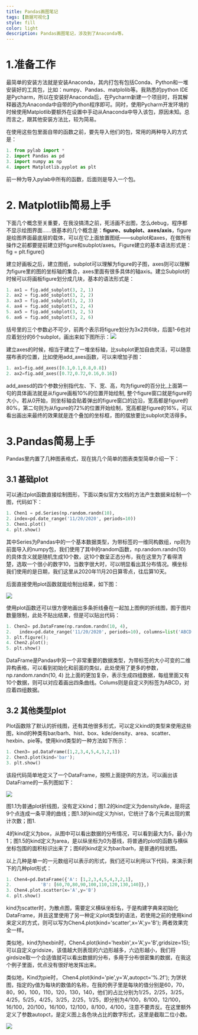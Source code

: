 ```yaml
---
title: Pandas画图笔记
tags: [数据可视化]
style: fill
color: light
description: Pandas画图笔记，涉及到了Anaconda等。 
---
```


# 1.准备工作

最简单的安装方法就是安装Anaconda，其内打包有包括Conda、Python和一堆安装好的工具包，比如：numpy、Pandas、matplolib等。我熟悉的python IDE是Pycharm，所以在安装好Anaconda后，在Pycharm新建一个项目时，将其解释器选为Anaconda中自带的Python程序即可。同时，使用Pycharm开发环境的时候使用Matplotlib要额外在设置中手动从Anaconda中导入该包，原因未知。总而言之，跟其他安装方法比，较为简易。

在使用这些包里面自带的函数之前，要先导入他们的包，常用的两种导入的方式是：

```python
1. from pylab import * 
2. import Pandas as pd
3. import numpy as np
4. import Matplotlib.pyplot as plt
```

前一种为导入pylab中所有的函数，后面则是导入一个包。

# 2. Matplotlib简易上手

​     下面几个概念至关重要，在我没搞清之前，死活画不出图，怎么debug，程序都不显示绘图界面……很基本的几个概念是：**figure、subplot、axes/axis**，figure是绘图界面最底层的载体，可以在它上面放置图纸——subplot和axes，在做所有操作之前都要提前建立好figure和subplot/axes。Figure建立的基本语法形式是：fig = plt.figure()

​     建立好画板之后，建立图纸，subplot可以理解为figure的子图，axes则可以理解为figure里的图的坐标轴的集合，axes里面有很多具体的轴axis。建立Subplot的时候可以将画板figure划分成几块，基本的语法形式是：

```python
1. ax1 = fig.add_subplot(3, 2, 1)
2. ax2 = fig.add_subplot(3, 2, 2)
3. ax3 = fig.add_subplot(3, 2, 3)
4. ax4 = fig.add_subplot(3, 2, 4)
5. ax5 = fig.add_subplot(3, 2, 5)
6. ax6 = fig.add_subplot(3, 2, 6)
```

括号里的三个参数必不可少，前两个表示将figure划分为3x2共6块，后面1-6也对应着划分的6个subplot，画出来如下图所示：<img src="https://raw.githubusercontent.com/ChiBei/Pictures/master/1-1.png" />

建立axes的时候，相当于建立了一堆坐标轴，比subplot更加自由灵活，可以随意摆布表的位置，比如使用add_axes函数，可以来增加子图： 

```python
1. ax1=fig.add_axes([0.1,0.1,0.8,0.8])
2. ax2=fig.add_axes([0.72,0.72,0.16,0.16])
```

 add_axesd的四个参数分别指代左、下、宽、高，均为figure的百分比,上面第一句的具体画法就是从figure画板10%的位置开始绘制, 整个figure窗口就是figure的大小，若从0开始，则坐标轴会贴着弹出的figure窗口的边沿，宽高都是figure的80%，第二句则为从figure的72%的位置开始绘制，宽高都是figure的16%，可以看出画出来最终的效果就是连个叠加的坐标框，图的摆放要比subplot灵活得多。

#  3.Pandas简易上手

Pandas里内置了几种图表格式，现在挑几个简单的图表类型简单介绍一下：

## 3.1 基础plot

可以通过plot函数直接绘制图形，下面以类似官方文档的方法产生数据来绘制一个图，代码如下：

```python
1. Chen1 = pd.Series(np.random.randn(10),
2. index=pd.date_range('11/20/2020', periods=10))
3. Chen1.plot()
4. plt.show()
```



其中Series为Pandas中的一个基本数据类型，为带标签的一维同构数组，np则为前面导入的numpy包，我们使用了其中的random函数，np.random.randn(10) 的具体含义就是随机生成10个数，这10个数呈正态分布，我在这里为了看得清楚，选取一个很小的数字10，当数字很大时，可以明显看出其分布情况。横坐标我们使用的是日期，我们这里从2020年11月20日算零点，往后算10天。

后面直接使用plot函数就能绘制出结果，如下图：

 <img src="https://raw.githubusercontent.com/ChiBei/Pictures/master/1-2.png" />

使用plot函数还可以很方便地画出多条折线叠在一起加上图例的折线图，囿于图片数量限制，此处不贴出结果，但是可以贴出代码：

```python
1. Chen2= pd.DataFrame(np.random.randn(10, 4),
2.   index=pd.date_range('11/20/2020', periods=10), columns=list('ABCD'))
3. plt.figure();
4. Chen2.plot();
5. plt.show()
```

DataFrame是Pandas中另一个非常重要的数据类型，为带标签的大小可变的二维异构表格，可以看到初始化和前面的类似，此处使用了更多的参数，np.random.randn(10, 4) 比上面的更加复杂，表示生成四组数据，每组里面又有10个数据，则可以对应着画出四条曲线。Colums则是自定义列标签为ABCD，对应着四组数据。

## 3.2  其他类型plot

Plot函数除了默认的折线图，还有其他很多形式，可以定义kind的类型来使用这些图，kind的种类有bar/barh、hist、box、kde/density、area、scatter、hexbin、pie等。使用kind类型的一种方法如下所示：

```python
1. Chen3= pd.DataFrame([1,2,3,4,5,4,3,2,1])
2. Chen3.plot(kind='bar');
3. plt.show()
```



该段代码简单地定义了一个DataFrame，按照上面提供的方法，可以画出该DataFrame的一系列图如下：

 <img src="https://raw.githubusercontent.com/ChiBei/Pictures/master/1-3.png" />

​     图1.1为普通plot折线图，没有定义kind；图1.2的kind定义为density/kde，是将这9个点连成一条平滑的曲线；图1.3的kind定义为hist，它统计了各个元素出现的累计次数；图1.

4的kind定义为box，从图中可以看出数据的分布情况，可以看到最大为5，最小为1；图1.5的kind定义为area，是以纵坐标为0为基线，将普通的plot的函数与横纵坐标包围的面积标识出来了；图6的kind定义为bar/barh，是普通的柱状图。

​     以上几种是单一的一元数组可以表示的形式，我们还可以利用以下代码，来演示剩下的几种plot形式：

```python
1. Chen4=pd.DataFrame({'A': [1,2,3,4,5,4,3,2,1],
2.           'B': [60,70,80,90,100,110,120,130,140]},)
3. Chen4.plot.scatter(x='A',y='B')
4. plt.show()
```

kind为scatter时，为散点图，需要定义横纵坐标名，于是构建字典来初始化DataFrame，并且这里使用了另一种定义plot类型的语法，若使用之前的使用kind来定义的方式，则可以写为Chen4.plot(kind='scatter',x='A',y='B'); 两者效果完全一样。

类似地，kind为hexbin时，Chen4.plot(kind='hexbin',x='A',y='B',gridsize=15);可以自定义gridsize，该值越大则表现的六边形越多，六边形越小，我们将girdsize取一个合适值就可以看出数据的分布，多用于分布很密集的数据，在我这个例子里面，优点没有很好地发挥出来。

类似地，Kind为pie时， Chen4.plot(kind='pie',y='A',autopct='%.2f'); 为饼状图，指定的y值为每块的数值的名称，在我的例子里是每块的值分别是60，70，80，90，100，110，120，130，140，他们的占比分别为1/25，2/25，3/25，4/25，5/25，4/25，3/25，2/25，1/25，即分别为4/100，8/100，12/100，16/100，20/100，16/100，12/100，8/100，4/100，注意不要弄反。在这里额外定义了参数autopct，是定义图上各色块占比的数字形式，这里是截取二位小数。

<img src="https://raw.githubusercontent.com/ChiBei/Pictures/master/1-4.png" />